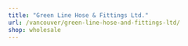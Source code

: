 ```yaml
---
title: "Green Line Hose & Fittings Ltd."
url: /vancouver/green-line-hose-and-fittings-ltd/
shop: wholesale
---
```

